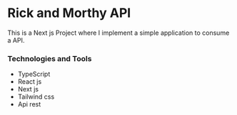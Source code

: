 # Rick and Morthy API

This is a Next js Project where I implement a simple application to consume a API.

### Technologies and Tools
- TypeScript
- React js
- Next js
- Tailwind css
- Api rest

